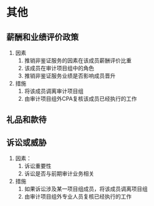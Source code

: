 # 其他

## 薪酬和业绩评价政策

1. 因素
   1. 推销非鉴证服务的因素在该成员薪酬评价比重
   2. 该成员在审计项目组中的角色
   3. 推销非鉴证服务业绩是否影响成员晋升
2. 措施
   1. 将该成员调离审计项目组
   2. 由审计项目组外CPA复核该成员已经执行的工作

## 礼品和款待

## 诉讼或威胁

1. 因素：
   1. 诉讼重要性
   2. 诉讼是否与前期审计业务相关
2. 措施
   1. 如果诉讼涉及某一项目组成员，将该成员调离项目组
   2. 由审计项目组外专业人员复核已经执行的工作